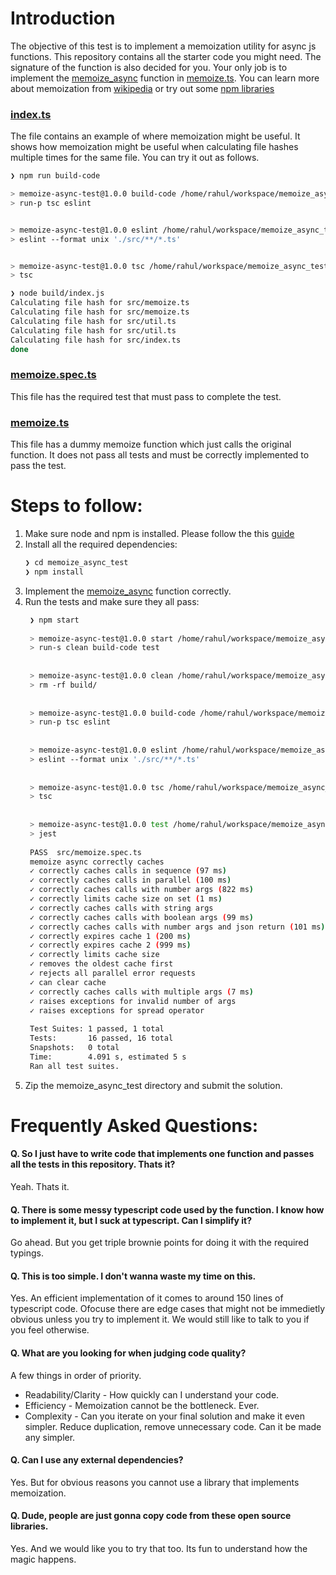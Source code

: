 # Introduction
The objective of this test is to implement a memoization utility for async js functions. This repository contains all the starter code you might need. The signature of the function is also decided for you. Your only job is to implement the [memoize_async](src/memoize.ts#L37) function in [memoize.ts](src/memoize.ts). You can learn more about memoization from [wikipedia](https://en.wikipedia.org/wiki/Memoization) or try out some [npm libraries](https://www.npmjs.com/package/memoizee)

### [index.ts](src/index.ts)
The file contains an example of where memoization might be useful. 
It shows how memoization might be useful when calculating file hashes multiple times for the same file.
You can try it out as follows.
```bash
❯ npm run build-code 

> memoize-async-test@1.0.0 build-code /home/rahul/workspace/memoize_async_test
> run-p tsc eslint


> memoize-async-test@1.0.0 eslint /home/rahul/workspace/memoize_async_test
> eslint --format unix './src/**/*.ts'


> memoize-async-test@1.0.0 tsc /home/rahul/workspace/memoize_async_test
> tsc

❯ node build/index.js 
Calculating file hash for src/memoize.ts
Calculating file hash for src/memoize.ts
Calculating file hash for src/util.ts
Calculating file hash for src/util.ts
Calculating file hash for src/index.ts
done
```
### [memoize.spec.ts](src/memoize.spec.ts)
This file has the required test that must pass to complete the test.

### [memoize.ts](src/memoize.ts)
This file has a dummy memoize function which just calls the original function. It does not pass all tests and must be correctly implemented to pass the test.

# Steps to follow:
1. Make sure node and npm is installed. Please follow the this [guide](https://nodejs.org/en/download/package-manager/)
2. Install all the required dependencies:
   ```bash
   ❯ cd memoize_async_test
   ❯ npm install
   ```
3. Implement the [memoize_async](src/memoize.ts#L37) function correctly.
4. Run the tests and make sure they all pass:
   ```bash
    ❯ npm start
    
    > memoize-async-test@1.0.0 start /home/rahul/workspace/memoize_async_test
    > run-s clean build-code test
    
    
    > memoize-async-test@1.0.0 clean /home/rahul/workspace/memoize_async_test
    > rm -rf build/
    
    
    > memoize-async-test@1.0.0 build-code /home/rahul/workspace/memoize_async_test
    > run-p tsc eslint
    
    
    > memoize-async-test@1.0.0 eslint /home/rahul/workspace/memoize_async_test
    > eslint --format unix './src/**/*.ts'
    
    
    > memoize-async-test@1.0.0 tsc /home/rahul/workspace/memoize_async_test
    > tsc
    
    
    > memoize-async-test@1.0.0 test /home/rahul/workspace/memoize_async_test
    > jest
    
    PASS  src/memoize.spec.ts
    memoize async correctly caches
    ✓ correctly caches calls in sequence (97 ms)
    ✓ correctly caches calls in parallel (100 ms)
    ✓ correctly caches calls with number args (822 ms)
    ✓ correctly limits cache size on set (1 ms)
    ✓ correctly caches calls with string args
    ✓ correctly caches calls with boolean args (99 ms)
    ✓ correctly caches calls with number args and json return (101 ms)
    ✓ correctly expires cache 1 (200 ms)
    ✓ correctly expires cache 2 (999 ms)
    ✓ correctly limits cache size
    ✓ removes the oldest cache first
    ✓ rejects all parallel error requests
    ✓ can clear cache
    ✓ correctly caches calls with multiple args (7 ms)
    ✓ raises exceptions for invalid number of args
    ✓ raises exceptions for spread operator
    
    Test Suites: 1 passed, 1 total
    Tests:       16 passed, 16 total
    Snapshots:   0 total
    Time:        4.091 s, estimated 5 s
    Ran all test suites.
   ```
5. Zip the memoize_async_test directory and submit the solution.

# Frequently Asked Questions:
#### Q. So I just have to write code that implements one function and passes all the tests in this repository. Thats it?
Yeah. Thats it.

#### Q. There is some messy typescript code used by the function. I know how to implement it, but I suck at typescript. Can I simplify it?
Go ahead. But you get triple brownie points for doing it with the required typings.

#### Q. This is too simple. I don't wanna waste my time on this.
Yes. An efficient implementation of it comes to around 150 lines of typescript code. Ofocuse there are edge cases that might not be immedietly obvious unless you try to implement it. We would still like to talk to you if you feel otherwise.

#### Q. What are you looking for when judging code quality?
A few things in order of priority.
 * Readability/Clarity - How quickly can I understand your code.
 * Efficiency - Memoization cannot be the bottleneck. Ever.
 * Complexity - Can you iterate on your final solution and make it even simpler. Reduce duplication, remove unnecessary code. Can it be made any simpler.

#### Q. Can I use any external dependencies?
Yes. But for obvious reasons you cannot use a library that implements memoization.

#### Q. Dude, people are just gonna copy code from these open source libraries.
Yes. And we would like you to try that too. Its fun to understand how the magic happens.

